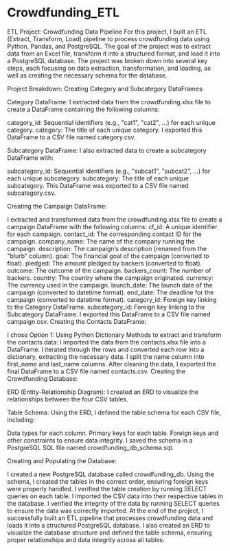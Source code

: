 # Crowdfunding_ETL
ETL Project: Crowdfunding Data Pipeline
For this project, I built an ETL (Extract, Transform, Load) pipeline to process crowdfunding data using Python, Pandas, and PostgreSQL. The goal of the project was to extract data from an Excel file, transform it into a structured format, and load it into a PostgreSQL database. The project was broken down into several key steps, each focusing on data extraction, transformation, and loading, as well as creating the necessary schema for the database.

Project Breakdown:
Creating Category and Subcategory DataFrames:

Category DataFrame: I extracted data from the crowdfunding.xlsx file to create a DataFrame containing the following columns:

category_id: Sequential identifiers (e.g., "cat1", "cat2", ...) for each unique category.
category: The title of each unique category.
I exported this DataFrame to a CSV file named category.csv.

Subcategory DataFrame: I also extracted data to create a subcategory DataFrame with:

subcategory_id: Sequential identifiers (e.g., "subcat1", "subcat2", ...) for each unique subcategory.
subcategory: The title of each unique subcategory.
This DataFrame was exported to a CSV file named subcategory.csv.

Creating the Campaign DataFrame:

I extracted and transformed data from the crowdfunding.xlsx file to create a campaign DataFrame with the following columns:
cf_id: A unique identifier for each campaign.
contact_id: The corresponding contact ID for the campaign.
company_name: The name of the company running the campaign.
description: The campaign’s description (renamed from the "blurb" column).
goal: The financial goal of the campaign (converted to float).
pledged: The amount pledged by backers (converted to float).
outcome: The outcome of the campaign.
backers_count: The number of backers.
country: The country where the campaign originated.
currency: The currency used in the campaign.
launch_date: The launch date of the campaign (converted to datetime format).
end_date: The deadline for the campaign (converted to datetime format).
category_id: Foreign key linking to the Category DataFrame.
subcategory_id: Foreign key linking to the Subcategory DataFrame.
I exported this DataFrame to a CSV file named campaign.csv.
Creating the Contacts DataFrame:

I chose Option 1: Using Python Dictionary Methods to extract and transform the contacts data:
I imported the data from the contacts.xlsx file into a DataFrame.
I iterated through the rows and converted each row into a dictionary, extracting the necessary data.
I split the name column into first_name and last_name columns.
After cleaning the data, I exported the final DataFrame to a CSV file named contacts.csv.
Creating the Crowdfunding Database:

ERD (Entity-Relationship Diagram): I created an ERD to visualize the relationships between the four CSV tables.

Table Schema: Using the ERD, I defined the table schema for each CSV file, including:

Data types for each column.
Primary keys for each table.
Foreign keys and other constraints to ensure data integrity.
I saved the schema in a PostgreSQL SQL file named crowdfunding_db_schema.sql.

Creating and Populating the Database:

I created a new PostgreSQL database called crowdfunding_db.
Using the schema, I created the tables in the correct order, ensuring foreign keys were properly handled.
I verified the table creation by running SELECT queries on each table.
I imported the CSV data into their respective tables in the database.
I verified the integrity of the data by running SELECT queries to ensure the data was correctly imported.
At the end of the project, I successfully built an ETL pipeline that processes crowdfunding data and loads it into a structured PostgreSQL database. I also created an ERD to visualize the database structure and defined the table schema, ensuring proper relationships and data integrity across all tables.
